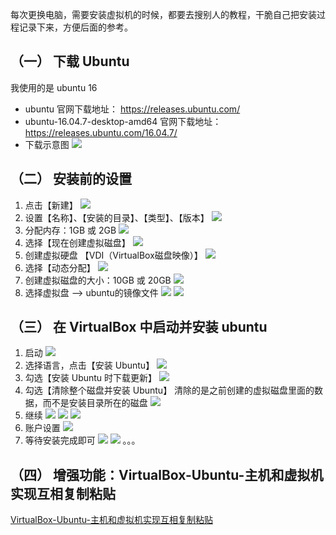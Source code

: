 每次更换电脑，需要安装虚拟机的时候，都要去搜别人的教程，干脆自己把安装过程记录下来，方便后面的参考。

## （一） 下载 Ubuntu
我使用的是 ubuntu 16
- ubuntu 官网下载地址：
https://releases.ubuntu.com/
- ubuntu-16.04.7-desktop-amd64 官网下载地址：
https://releases.ubuntu.com/16.04.7/
- 下载示意图
![](在VirtualBox中安装Ubuntu.assets/1下载Ubuntu.png)

## （二） 安装前的设置
1. 点击【新建】
![](在VirtualBox中安装Ubuntu.assets/2新建.png)
2. 设置【名称】、【安装的目录】、【类型】、【版本】
![](在VirtualBox中安装Ubuntu.assets/3设置安装目录.png)
3. 分配内存：1GB 或 2GB
![](在VirtualBox中安装Ubuntu.assets/4分配内存.png)
4. 选择【现在创建虚拟磁盘】
![](在VirtualBox中安装Ubuntu.assets/5创建虚拟硬盘.png)
5. 创建虚拟硬盘 【VDI（VirtualBox磁盘映像）】
![](在VirtualBox中安装Ubuntu.assets/6VirtualBox磁盘映像.png)
6. 选择【动态分配】
![](在VirtualBox中安装Ubuntu.assets/7虚拟硬盘的动态分配.png)
7. 创建虚拟磁盘的大小：10GB 或 20GB
![](在VirtualBox中安装Ubuntu.assets/8创建虚拟硬盘的大小.png)
8. 选择虚拟盘 --> ubuntu的镜像文件
![](在VirtualBox中安装Ubuntu.assets/9选择ubuntu镜像.png)
![](在VirtualBox中安装Ubuntu.assets/10选择镜像后的截图.png)

## （三） 在 VirtualBox 中启动并安装 ubuntu
1. 启动
![](在VirtualBox中安装Ubuntu.assets/11启动.png)
2. 选择语言，点击【安装 Ubuntu】
![](在VirtualBox中安装Ubuntu.assets/12选择中文并安装ubuntu.png)
3. 勾选【安装 Ubuntu 时下载更新】
![](在VirtualBox中安装Ubuntu.assets/13安装ubuntu时下载更新.png)
4. 勾选【清除整个磁盘并安装 Ubuntu】
清除的是之前创建的虚拟磁盘里面的数据，而不是安装目录所在的磁盘
![](在VirtualBox中安装Ubuntu.assets/14清除虚拟磁盘.png)
5. 继续
![](在VirtualBox中安装Ubuntu.assets/15写入虚拟磁盘的确认.png)
![](在VirtualBox中安装Ubuntu.assets/16选择所在地.png)
![](在VirtualBox中安装Ubuntu.assets/17键盘布局选择汉语.png)
6. 账户设置
![](在VirtualBox中安装Ubuntu.assets/18设置账户信息.png)
7. 等待安装完成即可
![](在VirtualBox中安装Ubuntu.assets/19安装中1.png)
![](在VirtualBox中安装Ubuntu.assets/20安装中2.png)
。。。

## （四） 增强功能：VirtualBox-Ubuntu-主机和虚拟机实现互相复制粘贴
[VirtualBox-Ubuntu-主机和虚拟机实现互相复制粘贴](https://www.cnblogs.com/wanghuizhao/p/16923829.html)